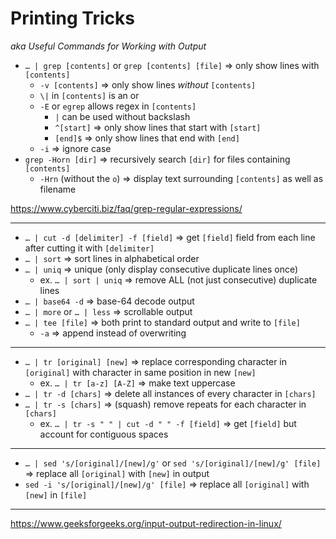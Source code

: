 # Printing Tricks
*aka Useful Commands for Working with Output*

- `… | grep [contents]` or `grep [contents] [file]` ⇒ only show lines with `[contents]`
  - `-v [contents]` ⇒ only show lines *without* `[contents]`
  - `\|` in `[contents]` is an or
  - `-E` or `egrep` allows regex in `[contents]`
    - `|` can be used without backslash
    - `^[start]` ⇒ only show lines that start with `[start]`
    - `[end]$` ⇒ only show lines that end with `[end]`
  - `-i` ⇒ ignore case
- `grep -Horn [dir]` ⇒ recursively search `[dir]` for files containing `[contents]`
  - `-Hrn` (without the `o`) ⇒ display text surrounding `[contents]` as well as filename

https://www.cyberciti.biz/faq/grep-regular-expressions/

---
- `… | cut -d [delimiter] -f [field]` ⇒ get `[field]` field from each line after cutting it with `[delimiter]`
- `… | sort` ⇒ sort lines in alphabetical order
- `… | uniq` ⇒ unique (only display consecutive duplicate lines once)
  - ex. `… | sort | uniq` ⇒ remove ALL (not just consecutive) duplicate lines
- `… | base64 -d` ⇒ base-64 decode output
- `… | more` or `… | less` ⇒ scrollable output
- `… | tee [file]` ⇒ both print to standard output and write to `[file]`
  - `-a` ⇒ append instead of overwriting
---
- `… | tr [original] [new]` ⇒ replace corresponding character in `[original]` with character in same position in new `[new]`
  - ex. `… | tr [a-z] [A-Z]` ⇒ make text uppercase
- `… | tr -d [chars]` ⇒ delete all instances of every character in `[chars]`
- `… | tr -s [chars]` ⇒ (squash) remove repeats for each character in `[chars]`
  - ex. `… | tr -s " " | cut -d " " -f [field]` ⇒ get `[field]` but account for contiguous spaces
---
- `… | sed 's/[original]/[new]/g'` or `sed 's/[original]/[new]/g' [file]` ⇒ replace all `[original]` with `[new]` in output
- `sed -i 's/[original]/[new]/g' [file]` ⇒ replace all `[original]` with `[new]` in `[file]`
---
https://www.geeksforgeeks.org/input-output-redirection-in-linux/
